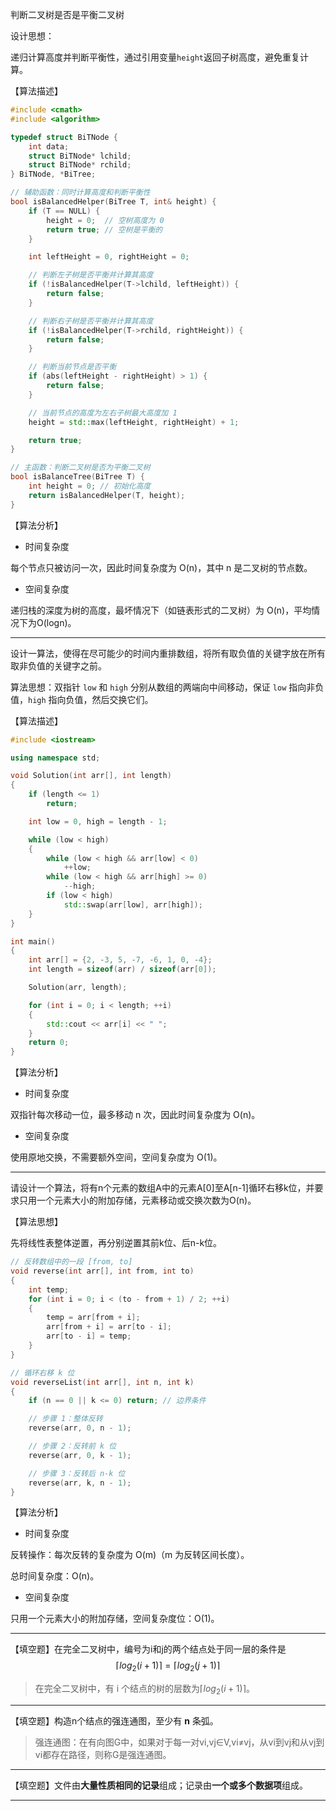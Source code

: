 判断二叉树是否是平衡二叉树

设计思想：

递归计算高度并判断平衡性，通过引用变量`height`返回子树高度，避免重复计算。

【算法描述】

```c++
#include <cmath>
#include <algorithm>

typedef struct BiTNode {
    int data;
    struct BiTNode* lchild;
    struct BiTNode* rchild;
} BiTNode, *BiTree;

// 辅助函数：同时计算高度和判断平衡性
bool isBalancedHelper(BiTree T, int& height) {
    if (T == NULL) {
        height = 0;  // 空树高度为 0
        return true; // 空树是平衡的
    }

    int leftHeight = 0, rightHeight = 0;

    // 判断左子树是否平衡并计算其高度
    if (!isBalancedHelper(T->lchild, leftHeight)) {
        return false;
    }

    // 判断右子树是否平衡并计算其高度
    if (!isBalancedHelper(T->rchild, rightHeight)) {
        return false;
    }

    // 判断当前节点是否平衡
    if (abs(leftHeight - rightHeight) > 1) {
        return false;
    }

    // 当前节点的高度为左右子树最大高度加 1
    height = std::max(leftHeight, rightHeight) + 1;

    return true;
}

// 主函数：判断二叉树是否为平衡二叉树
bool isBalanceTree(BiTree T) {
    int height = 0; // 初始化高度
    return isBalancedHelper(T, height);
}

```

【算法分析】

- 时间复杂度

每个节点只被访问一次，因此时间复杂度为 O(n)，其中 n 是二叉树的节点数。

- 空间复杂度

递归栈的深度为树的高度，最坏情况下（如链表形式的二叉树）为 O(n)，平均情况下为O(logn)。



---



设计一算法，使得在尽可能少的时间内重排数组，将所有取负值的关键字放在所有取非负值的关键字之前。

算法思想：双指针 `low` 和 `high` 分别从数组的两端向中间移动，保证 `low` 指向非负值，`high` 指向负值，然后交换它们。

【算法描述】

```c++
#include <iostream>

using namespace std;

void Solution(int arr[], int length)
{
    if (length <= 1)
        return;

    int low = 0, high = length - 1;

    while (low < high)
    {
        while (low < high && arr[low] < 0)
            ++low;
        while (low < high && arr[high] >= 0)
            --high;
        if (low < high)
            std::swap(arr[low], arr[high]);
    }
}

int main()
{
    int arr[] = {2, -3, 5, -7, -6, 1, 0, -4};
    int length = sizeof(arr) / sizeof(arr[0]);

    Solution(arr, length);

    for (int i = 0; i < length; ++i)
    {
        std::cout << arr[i] << " ";
    }
    return 0;
}
```

【算法分析】

- 时间复杂度

双指针每次移动一位，最多移动 n 次，因此时间复杂度为 O(n)。

- 空间复杂度

使用原地交换，不需要额外空间，空间复杂度为 O(1)。



---

请设计一个算法，将有n个元素的数组A中的元素A[0]至A[n-1]循环右移k位，并要求只用一个元素大小的附加存储，元素移动或交换次数为O(n)。

【算法思想】

先将线性表整体逆置，再分别逆置其前k位、后n-k位。

```c++
// 反转数组中的一段 [from, to]
void reverse(int arr[], int from, int to) 
{
    int temp;
    for (int i = 0; i < (to - from + 1) / 2; ++i)
    {
        temp = arr[from + i];
        arr[from + i] = arr[to - i];
        arr[to - i] = temp;
    }
}

// 循环右移 k 位
void reverseList(int arr[], int n, int k)
{
    if (n == 0 || k <= 0) return; // 边界条件

    // 步骤 1：整体反转
    reverse(arr, 0, n - 1);

    // 步骤 2：反转前 k 位
    reverse(arr, 0, k - 1);

    // 步骤 3：反转后 n-k 位
    reverse(arr, k, n - 1);
}
```

【算法分析】

- 时间复杂度

反转操作：每次反转的复杂度为 O(m)（m 为反转区间长度）。

总时间复杂度：O(n)。

- 空间复杂度

只用一个元素大小的附加存储，空间复杂度位：O(1)。

---

【填空题】在完全二叉树中，编号为i和j的两个结点处于同一层的条件是
$$
\lceil log_2{(i+1)}\rceil = \lceil log_2{(j+1)}\rceil
$$

> 在完全二叉树中，有 i 个结点的树的层数为$\lceil log_2{(i+1)}\rceil$。



---

【填空题】构造n个结点的强连通图，至少有 **n** 条弧。

> 强连通图：在有向图G中，如果对于每一对vi,vj∈V,vi≠vj，从vi到vj和从vj到vi都存在路径，则称G是强连通图。



---

【填空题】文件由**大量性质相同的记录**组成；记录由**一个或多个数据项**组成。



---

